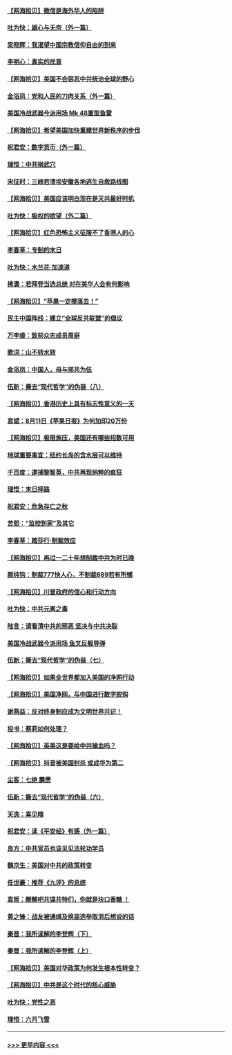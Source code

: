 #### [【网海拾贝】微信是海外华人的陷阱](../pages/nsc993/n12338868.md?t=08181951) 
#### [吐为快：雄心与无奈（外一篇）](../pages/nsc993/n12338132.md?t=08181951) 
#### [梁晓辉：我渴望中国宗教信仰自由的到来](../pages/nsc993/n12336657.md?t=08181951) 
#### [李明心：真实的民意](../pages/nsc993/n12336089.md?t=08181951) 
#### [【网海拾贝】美国不会容忍中共统治全球的野心](../pages/nsc993/n12336063.md?t=08181951) 
#### [金浴凤：党和人民的刀肉关系（外一篇）](../pages/nsc993/n12335834.md?t=08181951) 
#### [美国冷战武器今派用场 Mk 48重型鱼雷](../pages/nsc993/n12335354.md?t=08181951) 
#### [【网海拾贝】希望美国加快重建世界新秩序的步伐](../pages/nsc993/n12334224.md?t=08181951) 
#### [祝君安：数字货币（外一篇）](../pages/nsc993/n12334186.md?t=08181951) 
#### [理悟：中共祸武穴](../pages/nsc993/n12333962.md?t=08181951) 
#### [宋征时：三峡若溃坝安徽各地逃生自救路线图](../pages/nsc993/n12332450.md?t=08181951) 
#### [【网海拾贝】美国应该明白现在是灭共最好时机](../pages/nsc993/n12332313.md?t=08181951) 
#### [吐为快：极权的欲望（外二篇）](../pages/nsc993/n12332089.md?t=08181951) 
#### [【网海拾贝】红色恐怖主义征服不了香港人的心](../pages/nsc993/n12329296.md?t=08181951) 
#### [李春草：专制的末日](../pages/nsc993/n12329079.md?t=08181951) 
#### [吐为快：木兰花‧加速道](../pages/nsc993/n12327366.md?t=08181951) 
#### [拂潇：若拜登当选总统 对在美华人会有何影响](../pages/nsc993/n12295996.md?t=08181951) 
#### [【网海拾贝】“苹果一定撑落去！”](../pages/nsc993/n12326784.md?t=08181951) 
#### [民主中国阵线：建立“全球反共联盟”的倡议](../pages/nsc993/n12324177.md?t=08181951) 
#### [万李缘：致前众志成员周庭](../pages/nsc993/n12324635.md?t=08181951) 
#### [歌词：山不转水转](../pages/nsc993/n12324599.md?t=08181951) 
#### [金浴凤：中国人，毋与邪共为伍](../pages/nsc993/n12324257.md?t=08181951) 
#### [伍新：撕去“现代哲学”的伪装（八）](../pages/nsc993/n12324188.md?t=08181951) 
#### [【网海拾贝】香港历史上具有标志性意义的一天](../pages/nsc993/n12324021.md?t=08181951) 
#### [袁斌：8月11日《苹果日报》为何加印20万份](../pages/nsc993/n12323955.md?t=08181951) 
#### [【网海拾贝】极限施压，美国还有哪些招数可用](../pages/nsc993/n12322512.md?t=08181951) 
#### [地球重要事宜：纽约长岛的含水层可以维持](../pages/nsc993/n12321844.md?t=08181951) 
#### [千百度：逮捕黎智英，中共再现纳粹的疯狂](../pages/nsc993/n12321777.md?t=08181951) 
#### [理悟：末日择路](../pages/nsc993/n12320812.md?t=08181951) 
#### [祝君安：危急存亡之秋](../pages/nsc993/n12320795.md?t=08181951) 
#### [苦胆：“监控到家”及其它](../pages/nsc993/n12320751.md?t=08181951) 
#### [李春草：踏莎行·制裁效应](../pages/nsc993/n12318290.md?t=08181951) 
#### [【网海拾贝】再过一二十年想制裁中共为时已晚](../pages/nsc993/n12318195.md?t=08181951) 
#### [颜纯钩：制裁777快人心，不制裁689若有所憾](../pages/nsc993/n12316912.md?t=08181951) 
#### [【网海拾贝】川普政府的信心和行动方向](../pages/nsc993/n12316673.md?t=08181951) 
#### [吐为快：中共元素之毒](../pages/nsc993/n12316547.md?t=08181951) 
#### [陆言：请看清中共的邪恶 坚决与中共决裂](../pages/nsc993/n12315784.md?t=08181951) 
#### [美国冷战武器今派用场 鱼叉反舰导弹](../pages/nsc993/n12316258.md?t=08181951) 
#### [伍新：撕去“现代哲学”的伪装（七）](../pages/nsc993/n12315846.md?t=08181951) 
#### [【网海拾贝】如果全世界都加入美国的净网行动](../pages/nsc993/n12315588.md?t=08181951) 
#### [【网海拾贝】美国净网，与中国进行数字脱钩](../pages/nsc993/n12312813.md?t=08181951) 
#### [谢燕益：反对终身制应成为文明世界共识！](../pages/nsc993/n12310465.md?t=08181951) 
#### [投书：蔡莉如何处理？](../pages/nsc993/n12310224.md?t=08181951) 
#### [【网海拾贝】英美这是要给中共输血吗？](../pages/nsc993/n12307646.md?t=08181951) 
#### [【网海拾贝】抖音被美国封杀 或成华为第二](../pages/nsc993/n12305277.md?t=08181951) 
#### [尘客：七绝 霹雳](../pages/nsc993/n12304053.md?t=08181951) 
#### [伍新：撕去“现代哲学”的伪装（六）](../pages/nsc993/n12303243.md?t=08181951) 
#### [天逸：喜见晴](../pages/nsc993/n12303226.md?t=08181951) 
#### [祝君安：读《平安经》有感（外一篇）](../pages/nsc993/n12303170.md?t=08181951) 
#### [良方：中共官员也该见见法轮功学员](../pages/nsc993/n12302985.md?t=08181951) 
#### [魏京生：美国对中共的政策转变](../pages/nsc993/n12302929.md?t=08181951) 
#### [任世豪：推荐《九评》的总统](../pages/nsc993/n12302838.md?t=08181951) 
#### [袁哲：醒醒吧共谍共特们，你就是块口香糖 ！](../pages/nsc993/n12302678.md?t=08181951) 
#### [黄之锋：战友被通缉及换届选举取消后想说的话](../pages/nsc993/n12302681.md?t=08181951) 
#### [秦晋：我所读解的李登辉（下）](../pages/nsc993/n12302171.md?t=08181951) 
#### [秦晋：我所读解的李登辉（上）](../pages/nsc993/n12301979.md?t=08181951) 
#### [【网海拾贝】美国对华政策为何发生根本性转变？](../pages/nsc993/n12302091.md?t=08181951) 
#### [【网海拾贝】中共是这个时代的核心威胁](../pages/nsc993/n12300541.md?t=08181951) 
#### [吐为快：党性之恶](../pages/nsc993/n12300263.md?t=08181951) 
#### [理悟：六月飞雪](../pages/nsc993/n12300243.md?t=08181951) 

----
#### [ >>> 更早内容 <<< ](../indexes/nsc993-earlier.md)
